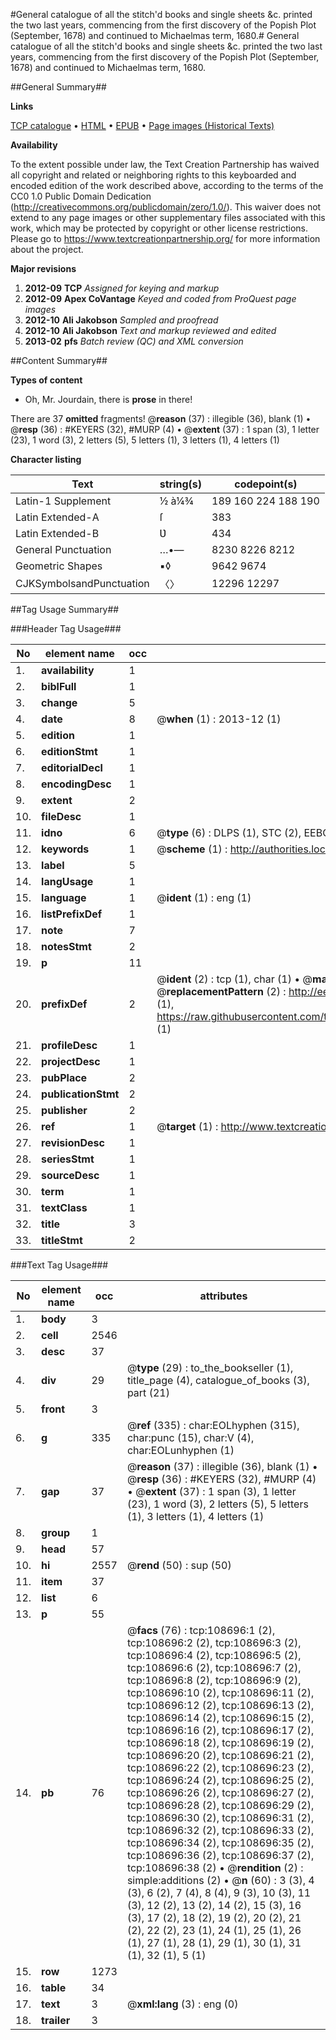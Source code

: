 #General catalogue of all the stitch'd books and single sheets &c. printed the two last years, commencing from the first discovery of the Popish Plot (September, 1678) and continued to Michaelmas term, 1680.#
General catalogue of all the stitch'd books and single sheets &c. printed the two last years, commencing from the first discovery of the Popish Plot (September, 1678) and continued to Michaelmas term, 1680.

##General Summary##

**Links**

[TCP catalogue](http://www.ota.ox.ac.uk/tcp/)  • 
[HTML](http://tei.it.ox.ac.uk/tcp/Texts-HTML/free/A42/A42605.html)  • 
[EPUB](http://tei.it.ox.ac.uk/tcp/Texts-EPUB/free/A42/A42605.epub) • 
[Page images (Historical Texts)](https://historicaltexts.jisc.ac.uk/eebo-19339078e)

**Availability**

To the extent possible under law, the Text Creation Partnership has waived all copyright and related or neighboring rights to this keyboarded and encoded edition of the work described above, according to the terms of the CC0 1.0 Public Domain Dedication (http://creativecommons.org/publicdomain/zero/1.0/). This waiver does not extend to any page images or other supplementary files associated with this work, which may be protected by copyright or other license restrictions. Please go to https://www.textcreationpartnership.org/ for more information about the project.

**Major revisions**

1. __2012-09__ __TCP__ *Assigned for keying and markup*
1. __2012-09__ __Apex CoVantage__ *Keyed and coded from ProQuest page images*
1. __2012-10__ __Ali Jakobson__ *Sampled and proofread*
1. __2012-10__ __Ali Jakobson__ *Text and markup reviewed and edited*
1. __2013-02__ __pfs__ *Batch review (QC) and XML conversion*

##Content Summary##

**Types of content**

  * Oh, Mr. Jourdain, there is **prose** in there!

There are 37 **omitted** fragments! 
 @__reason__ (37) : illegible (36), blank (1)  •  @__resp__ (36) : #KEYERS (32), #MURP (4)  •  @__extent__ (37) : 1 span (3), 1 letter (23), 1 word (3), 2 letters (5), 5 letters (1), 3 letters (1), 4 letters (1)

**Character listing**


|Text|string(s)|codepoint(s)|
|---|---|---|
|Latin-1 Supplement|½ à¼¾|189 160 224 188 190|
|Latin Extended-A|ſ|383|
|Latin Extended-B|Ʋ|434|
|General Punctuation|…•—|8230 8226 8212|
|Geometric Shapes|▪◊|9642 9674|
|CJKSymbolsandPunctuation|〈〉|12296 12297|

##Tag Usage Summary##

###Header Tag Usage###

|No|element name|occ|attributes|
|---|---|---|---|
|1.|__availability__|1||
|2.|__biblFull__|1||
|3.|__change__|5||
|4.|__date__|8| @__when__ (1) : 2013-12 (1)|
|5.|__edition__|1||
|6.|__editionStmt__|1||
|7.|__editorialDecl__|1||
|8.|__encodingDesc__|1||
|9.|__extent__|2||
|10.|__fileDesc__|1||
|11.|__idno__|6| @__type__ (6) : DLPS (1), STC (2), EEBO-CITATION (1), OCLC (1), VID (1)|
|12.|__keywords__|1| @__scheme__ (1) : http://authorities.loc.gov/ (1)|
|13.|__label__|5||
|14.|__langUsage__|1||
|15.|__language__|1| @__ident__ (1) : eng (1)|
|16.|__listPrefixDef__|1||
|17.|__note__|7||
|18.|__notesStmt__|2||
|19.|__p__|11||
|20.|__prefixDef__|2| @__ident__ (2) : tcp (1), char (1)  •  @__matchPattern__ (2) : ([0-9\-]+):([0-9IVX]+) (1), (.+) (1)  •  @__replacementPattern__ (2) : http://eebo.chadwyck.com/downloadtiff?vid=$1&page=$2 (1), https://raw.githubusercontent.com/textcreationpartnership/Texts/master/tcpchars.xml#$1 (1)|
|21.|__profileDesc__|1||
|22.|__projectDesc__|1||
|23.|__pubPlace__|2||
|24.|__publicationStmt__|2||
|25.|__publisher__|2||
|26.|__ref__|1| @__target__ (1) : http://www.textcreationpartnership.org/docs/. (1)|
|27.|__revisionDesc__|1||
|28.|__seriesStmt__|1||
|29.|__sourceDesc__|1||
|30.|__term__|1||
|31.|__textClass__|1||
|32.|__title__|3||
|33.|__titleStmt__|2||


###Text Tag Usage###

|No|element name|occ|attributes|
|---|---|---|---|
|1.|__body__|3||
|2.|__cell__|2546||
|3.|__desc__|37||
|4.|__div__|29| @__type__ (29) : to_the_bookseller (1), title_page (4), catalogue_of_books (3), part (21)|
|5.|__front__|3||
|6.|__g__|335| @__ref__ (335) : char:EOLhyphen (315), char:punc (15), char:V (4), char:EOLunhyphen (1)|
|7.|__gap__|37| @__reason__ (37) : illegible (36), blank (1)  •  @__resp__ (36) : #KEYERS (32), #MURP (4)  •  @__extent__ (37) : 1 span (3), 1 letter (23), 1 word (3), 2 letters (5), 5 letters (1), 3 letters (1), 4 letters (1)|
|8.|__group__|1||
|9.|__head__|57||
|10.|__hi__|2557| @__rend__ (50) : sup (50)|
|11.|__item__|37||
|12.|__list__|6||
|13.|__p__|55||
|14.|__pb__|76| @__facs__ (76) : tcp:108696:1 (2), tcp:108696:2 (2), tcp:108696:3 (2), tcp:108696:4 (2), tcp:108696:5 (2), tcp:108696:6 (2), tcp:108696:7 (2), tcp:108696:8 (2), tcp:108696:9 (2), tcp:108696:10 (2), tcp:108696:11 (2), tcp:108696:12 (2), tcp:108696:13 (2), tcp:108696:14 (2), tcp:108696:15 (2), tcp:108696:16 (2), tcp:108696:17 (2), tcp:108696:18 (2), tcp:108696:19 (2), tcp:108696:20 (2), tcp:108696:21 (2), tcp:108696:22 (2), tcp:108696:23 (2), tcp:108696:24 (2), tcp:108696:25 (2), tcp:108696:26 (2), tcp:108696:27 (2), tcp:108696:28 (2), tcp:108696:29 (2), tcp:108696:30 (2), tcp:108696:31 (2), tcp:108696:32 (2), tcp:108696:33 (2), tcp:108696:34 (2), tcp:108696:35 (2), tcp:108696:36 (2), tcp:108696:37 (2), tcp:108696:38 (2)  •  @__rendition__ (2) : simple:additions (2)  •  @__n__ (60) : 3 (3), 4 (3), 6 (2), 7 (4), 8 (4), 9 (3), 10 (3), 11 (3), 12 (2), 13 (2), 14 (2), 15 (3), 16 (3), 17 (2), 18 (2), 19 (2), 20 (2), 21 (2), 22 (2), 23 (1), 24 (1), 25 (1), 26 (1), 27 (1), 28 (1), 29 (1), 30 (1), 31 (1), 32 (1), 5 (1)|
|15.|__row__|1273||
|16.|__table__|34||
|17.|__text__|3| @__xml:lang__ (3) : eng (0)|
|18.|__trailer__|3||
